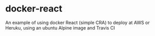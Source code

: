 # docker-react
An example of using docker React (simple CRA) to deploy at AWS or Heruku, using an ubuntu Alpine image and Travis CI
